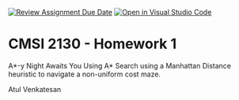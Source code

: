 [![Review Assignment Due Date](https://classroom.github.com/assets/deadline-readme-button-24ddc0f5d75046c5622901739e7c5dd533143b0c8e959d652212380cedb1ea36.svg)](https://classroom.github.com/a/5gQLLrRH)
[![Open in Visual Studio Code](https://classroom.github.com/assets/open-in-vscode-718a45dd9cf7e7f842a935f5ebbe5719a5e09af4491e668f4dbf3b35d5cca122.svg)](https://classroom.github.com/online_ide?assignment_repo_id=11951579&assignment_repo_type=AssignmentRepo)
# CMSI 2130 - Homework 1
A*-y Night Awaits You
Using A* Search using a Manhattan Distance heuristic to navigate a non-uniform cost maze.

Atul Venkatesan

